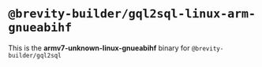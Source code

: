 # `@brevity-builder/gql2sql-linux-arm-gnueabihf`

This is the **armv7-unknown-linux-gnueabihf** binary for `@brevity-builder/gql2sql`
